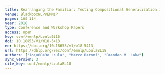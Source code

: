 ```yaml
---
title: Rearranging the Familiar: Testing Compositional Generalization in Recurrent Networks.
venue: BlackboxNLP@EMNLP
pages: 108-114
year: 2018
type: Conference and Workshop Papers
access: open
key: conf/emnlp/LoulaBL18
doi: 10.18653/V1/W18-5413
ee: https://doi.org/10.18653/v1/w18-5413
url: https://dblp.org/rec/conf/emnlp/LoulaBL18
authors: ["Jo\u00e3o Loula", "Marco Baroni", "Brenden M. Lake"]
sync_version: 3
cite_key: conf/emnlp/LoulaBL18
---
```

